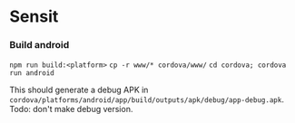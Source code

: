 # Sensit

### Build android

`npm run build:<platform>`
`cp -r www/* cordova/www/`
`cd cordova; cordova run android`

This should generate a debug APK in `cordova/platforms/android/app/build/outputs/apk/debug/app-debug.apk`. Todo: don't make debug version.
